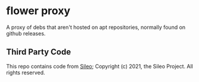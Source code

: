 # flower proxy
A proxy of debs that aren't hosted on apt repositories, normally found on github releases.

## Third Party Code
This repo contains code from [Sileo](https://github.com/Sileo/Sileo);  Copyright (c) 2021, the Sileo Project. All rights reserved.
